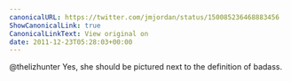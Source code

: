 ```yaml
---
canonicalURL: https://twitter.com/jmjordan/status/150085236468883456
ShowCanonicalLink: true
CanonicalLinkText: View original on
date: 2011-12-23T05:28:03+00:00
---
```

@thelizhunter Yes, she should be pictured next to the definition of badass.